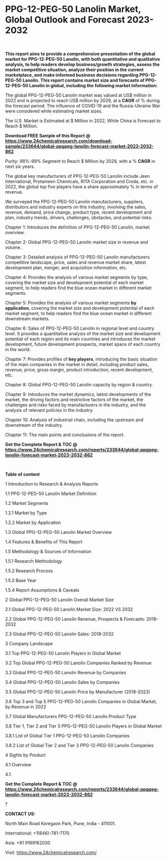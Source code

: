 <h1>PPG-12-PEG-50 Lanolin Market, Global Outlook and Forecast 2023-2032</h1><br/><p><strong>This report aims to provide a comprehensive presentation of the global market for PPG-12-PEG-50 Lanolin, with both quantitative and qualitative analysis, to help readers develop business/growth strategies, assess the market competitive situation, analyze their position in the current marketplace, and make informed business decisions regarding PPG-12-PEG-50 Lanolin. This report contains market size and forecasts of PPG-12-PEG-50 Lanolin in global, including the following market information:</strong></p>
 
 
 
 <p>The global PPG-12-PEG-50 Lanolin market was valued at US$ million in 2022 and is projected to reach US$ million by 2029, at a <strong>CAGR</strong> of % during the forecast period. The influence of COVID-19 and the Russia-Ukraine War were considered while estimating market sizes.</p>
 
 
 
 <p>The U.S. Market is Estimated at $ Million in 2022, While China is Forecast to Reach $ Million.</p>
 
 
 
 <div><b>Download FREE Sample of this Report @ <a href="https://www.24chemicalresearch.com/download-sample/233644/global-ppgpeg-lanolin-forecast-market-2023-2032-862">https://www.24chemicalresearch.com/download-sample/233644/global-ppgpeg-lanolin-forecast-market-2023-2032-862</a></b></div>
 
 
 
 <p>Purity: 98%-99% Segment to Reach $ Million by 2029, with a % <strong>CAGR</strong> in next six years.</p>
 
 
 
 <p>The global key manufacturers of PPG-12-PEG-50 Lanolin include Jeen International, Protameen Chemicals, RITA Corporation and Croda, etc. in 2022, the global top five players have a share approximately % in terms of revenue.</p>
 
 
 
 <p>We surveyed the PPG-12-PEG-50 Lanolin manufacturers, suppliers, distributors and industry experts on this industry, involving the sales, revenue, demand, price change, product type, recent development and plan, industry trends, drivers, challenges, obstacles, and potential risks.</p>
 
 
 
 <p>Chapter 1: Introduces the definition of PPG-12-PEG-50 Lanolin, market overview.</p>
 
 
 
 <p>Chapter 2: Global PPG-12-PEG-50 Lanolin market size in revenue and volume.</p>
 
 
 
 <p>Chapter 3: Detailed analysis of PPG-12-PEG-50 Lanolin manufacturers competitive landscape, price, sales and revenue market share, latest development plan, merger, and acquisition information, etc.</p>
 
 
 
 <p>Chapter 4: Provides the analysis of various market segments by type, covering the market size and development potential of each market segment, to help readers find the blue ocean market in different market segments.</p>
 
 
 
 <p>Chapter 5: Provides the analysis of various market segments <strong>by application</strong>, covering the market size and development potential of each market segment, to help readers find the blue ocean market in different downstream markets.</p>
 
 
 
 <p>Chapter 6: Sales of PPG-12-PEG-50 Lanolin in regional level and country level. It provides a quantitative analysis of the market size and development potential of each region and its main countries and introduces the market development, future development prospects, market space of each country in the world.</p>
 
 
 
 <p>Chapter 7: Provides profiles of <strong>key players</strong>, introducing the basic situation of the main companies in the market in detail, including product sales, revenue, price, gross margin, product introduction, recent development, etc.</p>
 
 
 
 <p>Chapter 8: Global PPG-12-PEG-50 Lanolin capacity by region & country.</p>
 
 
 
 <p>Chapter 9: Introduces the market dynamics, latest developments of the market, the driving factors and restrictive factors of the market, the challenges and risks faced by manufacturers in the industry, and the analysis of relevant policies in the industry.</p>
 
 
 
 <p>Chapter 10: Analysis of industrial chain, including the upstream and downstream of the industry.</p>
 
 
 
 <p>Chapter 11: The main points and conclusions of the report.</p>
 
 
 
 <div><b>Get the Complete Report & TOC @ <a href="https://www.24chemicalresearch.com/reports/233644/global-ppgpeg-lanolin-forecast-market-2023-2032-862">https://www.24chemicalresearch.com/reports/233644/global-ppgpeg-lanolin-forecast-market-2023-2032-862</a></b></div>
 
 
 
 <p><br />
 
 <b>Table of content</b></p>
 
 
 
 <p>1 Introduction to Research & Analysis Reports<br />
 
 1.1 PPG-12-PEG-50 Lanolin Market Definition<br />
 
 1.2 Market Segments<br />
 
 1.2.1 Market by Type<br />
 
 1.2.2 Market by Application<br />
 
 1.3 Global PPG-12-PEG-50 Lanolin Market Overview<br />
 
 1.4 Features & Benefits of This Report<br />
 
 1.5 Methodology & Sources of Information<br />
 
 1.5.1 Research Methodology<br />
 
 1.5.2 Research Process<br />
 
 1.5.3 Base Year<br />
 
 1.5.4 Report Assumptions & Caveats<br />
 
 2 Global PPG-12-PEG-50 Lanolin Overall Market Size<br />
 
 2.1 Global PPG-12-PEG-50 Lanolin Market Size: 2022 VS 2032<br />
 
 2.2 Global PPG-12-PEG-50 Lanolin Revenue, Prospects & Forecasts: 2018-2032<br />
 
 2.3 Global PPG-12-PEG-50 Lanolin Sales: 2018-2032<br />
 
 3 Company Landscape<br />
 
 3.1 Top PPG-12-PEG-50 Lanolin Players in Global Market<br />
 
 3.2 Top Global PPG-12-PEG-50 Lanolin Companies Ranked by Revenue<br />
 
 3.3 Global PPG-12-PEG-50 Lanolin Revenue by Companies<br />
 
 3.4 Global PPG-12-PEG-50 Lanolin Sales by Companies<br />
 
 3.5 Global PPG-12-PEG-50 Lanolin Price by Manufacturer (2018-2023)<br />
 
 3.6 Top 3 and Top 5 PPG-12-PEG-50 Lanolin Companies in Global Market, by Revenue in 2022<br />
 
 3.7 Global Manufacturers PPG-12-PEG-50 Lanolin Product Type<br />
 
 3.8 Tier 1, Tier 2 and Tier 3 PPG-12-PEG-50 Lanolin Players in Global Market<br />
 
 3.8.1 List of Global Tier 1 PPG-12-PEG-50 Lanolin Companies<br />
 
 3.8.2 List of Global Tier 2 and Tier 3 PPG-12-PEG-50 Lanolin Companies<br />
 
 4 Sights by Product<br />
 
 4.1 Overview<br />
 
 4.1.</p>
 
 
 
 <div><b>Get the Complete Report & TOC @ <a href="https://www.24chemicalresearch.com/reports/233644/global-ppgpeg-lanolin-forecast-market-2023-2032-862">https://www.24chemicalresearch.com/reports/233644/global-ppgpeg-lanolin-forecast-market-2023-2032-862</a></b></div>
 
 
 
 <p>? </p>
 
 
 
 <p><b>CONTACT US:</b><br />
 
 North Main Road Koregaon Park, Pune, India - 411001.<br />
 
 International: +1(646)-781-7170<br />
 
 Asia: +91 9169162030<br />
 
 Visit: <a href="https://www.24chemicalresearch.com/">https://www.24chemicalresearch.com/</a></p>
